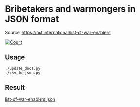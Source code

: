 # Bribetakers and warmongers in JSON format

Source: https://acf.international/list-of-war-enablers

[![Count](https://img.shields.io/badge/count-7472-red)](https://acf.international/list-of-war-enablers)

## Usage

```
./update_docs.py
./csv_to_json.py
```

## Result

[list-of-war-enablers.json](https://raw.githubusercontent.com/sirekanian/list-of-war-enablers/master/list-of-war-enablers.json)
